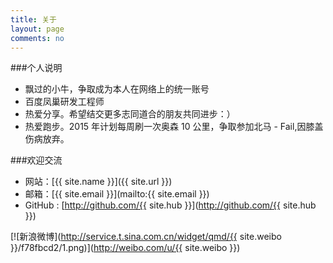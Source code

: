 ```yaml
---
title: 关于
layout: page
comments: no
---
```


###个人说明

* 飘过的小牛，争取成为本人在网络上的统一账号
* 百度凤巢研发工程师
* 热爱分享。希望结交更多志同道合的朋友共同进步：）
* 热爱跑步。2015 年计划每周刷一次奥森 10 公里，争取参加北马 - Fail,因膝盖伤病放弃。

###欢迎交流

* 网站：[{{ site.name }}]({{ site.url }})
* 邮箱：[{{ site.email }}](mailto:{{ site.email }})
* GitHub : [http://github.com/{{ site.hub }}](http://github.com/{{ site.hub }})

[![新浪微博](http://service.t.sina.com.cn/widget/qmd/{{ site.weibo }}/f78fbcd2/1.png)](http://weibo.com/u/{{ site.weibo }})
